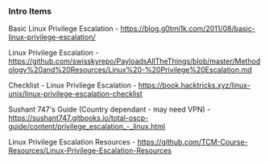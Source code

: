 ### Intro Items

Basic Linux Privilege Escalation - https://blog.g0tmi1k.com/2011/08/basic-linux-privilege-escalation/

Linux Privilege Escalation - https://github.com/swisskyrepo/PayloadsAllTheThings/blob/master/Methodology%20and%20Resources/Linux%20-%20Privilege%20Escalation.md

Checklist - Linux Privilege Escalation - https://book.hacktricks.xyz/linux-unix/linux-privilege-escalation-checklist

Sushant 747's Guide (Country dependant - may need VPN) - https://sushant747.gitbooks.io/total-oscp-guide/content/privilege_escalation_-_linux.html

Linux Privilege Escalation Resources - https://github.com/TCM-Course-Resources/Linux-Privilege-Escalation-Resources
